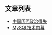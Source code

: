 ## 文章列表

+ [中国历代政治得失](https://github.com/ZwPandora/doc/blob/master/%E4%B8%AD%E5%9B%BD%E5%8E%86%E4%BB%A3%E6%94%BF%E6%B2%BB%E5%BE%97%E5%A4%B1.md)
+ [MySQL技术内幕](https://github.com/ZwPandora/doc/blob/master/MySQL%E6%8A%80%E6%9C%AF%E5%86%85%E5%B9%95.md)
